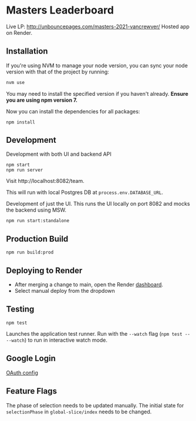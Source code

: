 # Masters Leaderboard

Live LP: http://unbouncepages.com/masters-2021-vancrewver/
Hosted app on Render.

## Installation

If you're using NVM to manage your node version, you can sync your node version with that of the project by running:

```sh
nvm use
```

You may need to install the specified version if you haven't already. **Ensure you are using npm version 7.**

Now you can install the dependencies for all packages:

```
npm install
```

## Development

Development with both UI and backend API

```
npm start
npm run server
```

Visit http://localhost:8082/team.

This will run with local Postgres DB at `process.env.DATABASE_URL`.

Development of just the UI. This runs the UI locally on port 8082 and mocks the backend using MSW.

```
npm run start:standalone
```

## Production Build

```
npm run build:prod
```

## Deploying to Render

- After merging a change to main, open the Render [dashboard](https://dashboard.render.com/web/srv-cev1439gp3jjsh1cej2g).
- Select manual deploy from the dropdown

## Testing

```
npm test
```

Launches the application test runner.
Run with the `--watch` flag (`npm test -- --watch`) to run in interactive watch mode.

## Google Login

[OAuth config](https://console.developers.google.com/apis/credentials/oauthclient/723926103233-g005d40jcth75hr0o09r088n2ug2cqv8.apps.googleusercontent.com?authuser=1&project=graphite-byte-156900&supportedpurview=project)

## Feature Flags

The phase of selection needs to be updated manually. The initial state for `selectionPhase` in `global-slice/index` needs to be changed.
